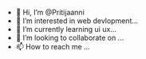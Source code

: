 - 👋 Hi, I’m @Pritijaanni
- 👀 I’m interested in web devlopment...
- 🌱 I’m currently learning ui ux...
- 💞️ I’m looking to collaborate on ...
- 📫 How to reach me ...
<!---
Pritijaanni/Pritijaanni is a ✨ special ✨ repository because its `README.md` (this file) appears on your GitHub profile.
You can click the Preview link to take a look at your changes.
--->
